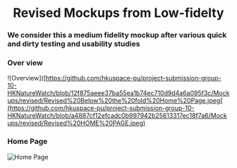 # <div align="center"> Revised Mockups from Low-fidelty</div>

### We consider this a medium fidelity mockup after various quick and dirty testing and usability studies


### Over view
![Overview]([https://github.com/hkuspace-pu/project-submission-group-10-HKNatureWatch/blob/12f875aeee37ba55ea1b74ec710d9d4a6a095f3c/Mockups/revised/Revised%20Below%20the%20fold%20Home%20Page.jpeg](https://github.com/hkuspace-pu/project-submission-group-10-HKNatureWatch/blob/a4887cf12efcadc0b997942b25613317ec18f7a6/Mockups/revised/Revised%20HOME%20PAGE.jpeg)

### Home Page
![Home Page](https://github.com/hkuspace-pu/project-submission-group-10-HKNatureWatch/blob/a4887cf12efcadc0b997942b25613317ec18f7a6/Mockups/revised/Revised%20Home%20Page%202.jpeg)

